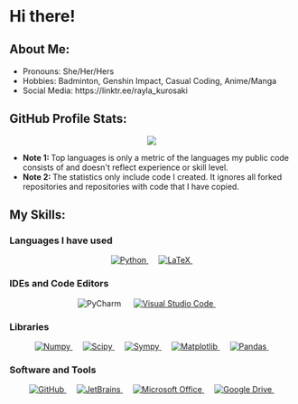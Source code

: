 <!DOCTYPE html>
<html>
    <header></header>
    <body>
        <h1>Hi there!</h1>
        <h2>About Me:</h2>
        <ul>
            <li>Pronouns: She/Her/Hers</li>
            <li>Hobbies: Badminton, Genshin Impact, Casual Coding, Anime/Manga</li>
            <li>Social Media: https://linktr.ee/rayla_kurosaki</li>
        </ul>
        <h2>GitHub Profile Stats:</h2>
        <p align="center">
            <img src="https://github-readme-stats.vercel.app/api/top-langs/?username=RaylaKurosaki1503&theme=radical&cache_seconds=7200&langs_count=10&layout=compact&hide=Mathematica"/>
        </p>
        <ul>
            <li><b>Note 1: </b>Top languages is only a metric of the languages my public code consists of and doesn't reflect experience or skill level.</li>
            <li><b>Note 2: </b>The statistics only include code I created. It ignores all forked repositories and repositories with code that I have copied.</li>
        </ul>
        <h2>My Skills:</h2>
        <h3>Languages I have used</h3>
        <p align="center"> 
            &emsp; 
            <a href="https://www.python.org" target="_blank">
                <img alt="Python" src="https://img.shields.io/badge/Python%20-%233572a5?style=plastic">
            </a>
            &emsp; 
            <a href="http://www.ams.org/publications/what-is-tex" target="_blank">
                <img alt="LaTeX" src="https://img.shields.io/badge/LaTeX%20-%23008080?style=plastic">
            </a>
            <!-- &emsp; 
            <a href="https://www.mathworks.com/products/matlab.html" target="_blank">
                <img alt="MATLAB" src="https://img.shields.io/badge/MATLAB%20-%23e16737?style=plastic">
            </a> -->
            <!-- &emsp; 
            <a href="https://julialang.org/" target="_blank">
                <img alt="Julia" src="https://img.shields.io/badge/Julia%20-%23a270ba?style=plastic">
            </a> -->
            <!-- &emsp; 
            <a href="https://fortran-lang.org/en/" target="_blank">
                <img alt="Fortran" src="https://img.shields.io/badge/Fortran%20-%234d41b1?style=plastic">
            </a> -->
            <!-- &emsp; 
            <a href="https://www.java.com/en/" target="_blank">
                <img alt="Java" src="https://img.shields.io/badge/Java%20-%23b07219?style=plastic">
            </a> -->
            <!-- &emsp; 
            <a href="https://www.cprogramming.com/" target="_blank">
                <img alt="C" src="https://img.shields.io/badge/C%20-%23555555?style=plastic">
            </a> -->
            &emsp; 
            <a href="" target="_blank">
                <img alt="" src="">
            </a>
        </p>
        <h3>IDEs and Code Editors </h3>
        <p align="center"
            &emsp; 
            <a href="https://www.jetbrains.com/pycharm/" target="_blank">
                <img alt="PyCharm" src="https://img.shields.io/badge/PyCharm%20-%236be274?style=plastic">
            </a>
            <!-- &emsp; 
            <a href="https://www.jetbrains.com/idea/" target="_blank">
                <img alt="InteliiJ IDEA" src="https://img.shields.io/badge/IntelliJ%20IDEA%20-%238670cf?style=plastic">
            </a> -->
            &emsp; 
            <a href="https://code.visualstudio.com/" target="_blank">
                <img alt="Visual Studio Code" src="https://img.shields.io/badge/VSCode%20-%2322a6f1?style=plastic">
            </a>
            &emsp; 
            <a href="" target="_blank">
                <img alt="" src="">
            </a>
        </p>
        <h3>Libraries</h3>
        <p align="center">
            &emsp; 
            <a href="https://numpy.org/" target="_blank">
                <img alt="Numpy" src="https://img.shields.io/badge/Numpy%20-%234dabcf?style=plastic">
            </a>
            &emsp; 
            <a href="https://scipy.org/" target="_blank">
                <img alt="Scipy" src="https://img.shields.io/badge/Scipy%20-%230054a6?style=plastic">
            </a>
            &emsp; 
            <a href="https://www.sympy.org/en/index.html" target="_blank">
                <img alt="Sympy" src="https://img.shields.io/badge/Sympy%20-%233b5526?style=plastic">
            </a>
            &emsp; 
            <a href="https://matplotlib.org/" target="_blank">
                <img alt="Matplotlib" src="https://img.shields.io/badge/Matplotlib%20-%2365baea?style=plastic">
            </a>
            &emsp; 
            <a href="https://pandas.pydata.org/" target="_blank">
                <img alt="Pandas" src="https://img.shields.io/badge/Pandas%20-%23130654?style=plastic">
            </a>
            &emsp; 
            <a href="" target="_blank">
                <img alt="" src="">
            </a>
        </p>
        <h3>Software and Tools</h3>
        <p align="center">
            &emsp; 
            <a href="https://github.com/" target="_blank">
                <img alt="GitHub" src="https://img.shields.io/badge/GitHub%20-%23272b33?style=plastic">
            </a>
            &emsp; 
            <a href="https://www.jetbrains.com/" target="_blank">
                <img alt="JetBrains" src="https://img.shields.io/badge/JetBrains%20-%23000000?style=plastic">
            </a>
            <!-- &emsp; 
            <a href="https://www.wolfram.com/mathematica" target="_blank">
                <img alt="Mathematica" src="https://img.shields.io/badge/Mathematica%20-%23dd1100?style=plastic">
            </a> -->
            &emsp; 
            <a href="https://www.microsoft.com/en-us/microsoft-365/microsoft-office" target="_blank">
                <img alt="Microsoft Office" src="https://img.shields.io/badge/Microsoft%20Office%20-%23ffba08?style=plastic">
            </a>
            &emsp; 
            <a href="https://drive.google.com/drive" target="_blank">
                <img alt="Google Drive" src="https://img.shields.io/badge/Google%20Drive%20-%2334a853?style=plastic">
            </a>
            &emsp; 
            <a href="" target="_blank">
                <img alt="" src="">
            </a>
        </p>
    </body>
</html>
